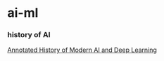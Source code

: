# ai-ml

### history of AI
[Annotated History of Modern AI and Deep Learning](https://arxiv.org/abs/2212.11279)
